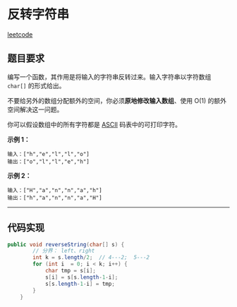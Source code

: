 #  反转字符串

[leetcode](https://leetcode-cn.com/explore/interview/card/top-interview-questions-easy/5/strings/32/)



## 题目要求

编写一个函数，其作用是将输入的字符串反转过来。输入字符串以字符数组 `char[]` 的形式给出。

不要给另外的数组分配额外的空间，你必须**原地修改输入数组**、使用 O(1) 的额外空间解决这一问题。

你可以假设数组中的所有字符都是 [ASCII](https://baike.baidu.com/item/ASCII) 码表中的可打印字符。

 

**示例 1：**

```
输入：["h","e","l","l","o"]
输出：["o","l","l","e","h"]
```

**示例 2：**

```
输入：["H","a","n","n","a","h"]
输出：["h","a","n","n","a","H"]
```

------


  



## 代码实现



```java
public void reverseString(char[] s) {
        // 分界： left、right
        int k = s.length/2;  // 4---2;  5---2
        for (int i  = 0; i < k; i++) {
            char tmp = s[i];
            s[i] = s[s.length-1-i];
            s[s.length-1-i] = tmp;
        }
    }
```

